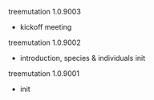 treemutation 1.0.9003
* kickoff meeting

treemutation 1.0.9002
* introduction, species & individuals init

treemutation 1.0.9001
* init
